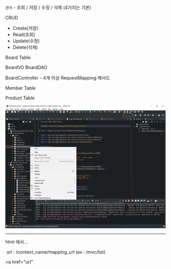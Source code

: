 `관리`  -  조회 / 저장 / 수정 / 삭제  (4가지는 기본)

CRUD

- Create(저장)
- Read(조회)
- Update(수정)
- Delete(삭제)



Board Table

BoardVO	BoardDAO

BoardController - 4개 이상 RequestMapping 메서드



Member Table



Product Table





![image-20200205103445381](Image/image-20200205103445381.png)



---

html 에서...

<form action="url"

​		url : /context_name/mapping_url	(ex : /mvc/list)

<a href="url"

<script src="url"



Servlet, JSP, Spring(웹서버)에서...

@RequestMapping("/list")



